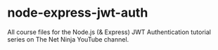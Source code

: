 # node-express-jwt-auth
All course files for the Node.js (&amp; Express) JWT Authentication tutorial series on The Net Ninja YouTube channel.
